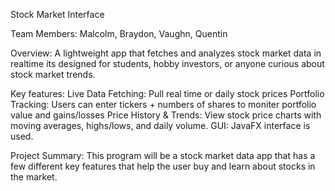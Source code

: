 Stock Market Interface

Team Members: Malcolm, Braydon, Vaughn, Quentin

Overview: A lightweight app that fetches and analyzes stock market data in realtime its designed for students, hobby investors, or anyone curious about stock market trends.

Key features: 
Live Data Fetching: Pull real time or daily stock prices
Portfolio Tracking: Users can enter tickers + numbers of shares to moniter portfolio value and gains/losses
Price History & Trends: View stock price charts with moving averages, highs/lows, and daily volume.
GUI: JavaFX interface is used.

Project Summary: This program will be a stock market data app that has a few different key features that help the user buy and learn about stocks in the market.
